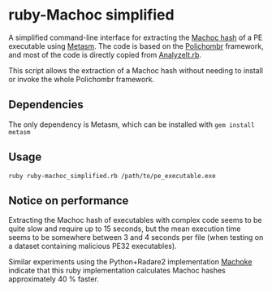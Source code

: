 # ruby-Machoc simplified
A simplified command-line interface for extracting the [Machoc hash](https://github.com/ANSSI-FR/polichombr/blob/2fa9702fca21c22b68c89a98de692ccd0fa48e1d/docs/MACHOC_HASH.md) of a PE executable using [Metasm](https://github.com/jjyg/metasm). The code is based on the [Polichombr](https://github.com/ANSSI-FR/polichombr) framework, and most of the code is directly copied from [AnalyzeIt.rb](https://github.com/ANSSI-FR/polichombr/blob/72c3d5e818100f824486a9ae48278075de3b3c39/polichombr/analysis_tools/AnalyzeIt.rb).

This script allows the extraction of a Machoc hash without needing to install or invoke the whole Polichombr framework. 

## Dependencies ##
The only dependency is Metasm, which can be installed with ``gem install metasm``

## Usage ##
``ruby ruby-machoc_simplified.rb /path/to/pe_executable.exe``

## Notice on performance ##
Extracting the Machoc hash of executables with complex code seems to be quite slow and require up to 15 seconds, but the mean execution time seems to be somewhere between  3 and 4 seconds per file (when testing on a dataset containing malicious PE32 executables).

Similar experiments using the Python+Radare2 implementation [Machoke](https://github.com/conix-security/machoke) indicate that this ruby implementation calculates Machoc hashes approximately 40 % faster.
